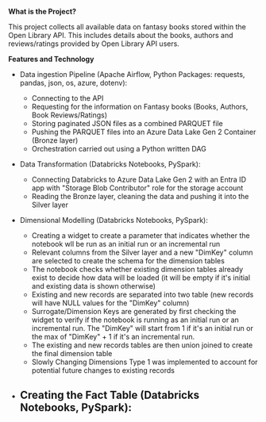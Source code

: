 **What is the Project?**

This project collects all available data on fantasy books stored within the Open Library API. This includes details about the books, authors and reviews/ratings provided by Open Library API users.

**Features and Technology**

  - Data ingestion Pipeline (Apache Airflow, Python Packages: requests, pandas, json, os, azure, dotenv):
    - Connecting to the API
    - Requesting for the information on Fantasy books (Books, Authors, Book Reviews/Ratings)
    - Storing paginated JSON files as a combined PARQUET file
    - Pushing the PARQUET files into an Azure Data Lake Gen 2 Container (Bronze layer)
    - Orchestration carried out using a Python written DAG
  
  - Data Transformation (Databricks Notebooks, PySpark):
    -  Connecting Databricks to Azure Data Lake Gen 2 with an Entra ID app with "Storage Blob Contributor" role for the storage account
    -  Reading the Bronze layer, cleaning the data and pushing it into the Silver layer
   
  - Dimensional Modelling (Databricks Notebooks, PySpark):
    - Creating a widget to create a parameter that indicates whether the notebook wll be run as an initial run or an incremental run
    - Relevant columns from the Silver layer and a new "DimKey" column are selected to create the schema for the dimension tables
    - The notebook checks whether existing dimension tables already exist to decide how data will be loaded (it will be empty if it's initial and existing data is shown otherwise)
    - Existing and new records are separated into two table (new records will have NULL values for the "DimKey" column)
    - Surrogate/Dimension Keys are generated by first checking the widget to verify if the notebook is running as an initial run or an incremental run. The "DimKey" will start from 1 if it's an initial run or the max of "DimKey" + 1 if it's an incremental run.
    - The existing and new records tables are then union joined to create the final dimension table
    - Slowly Changing Dimensions Type 1 was implemented to account for potential future changes to existing records

  - Creating the Fact Table (Databricks Notebooks, PySpark):
    -  
